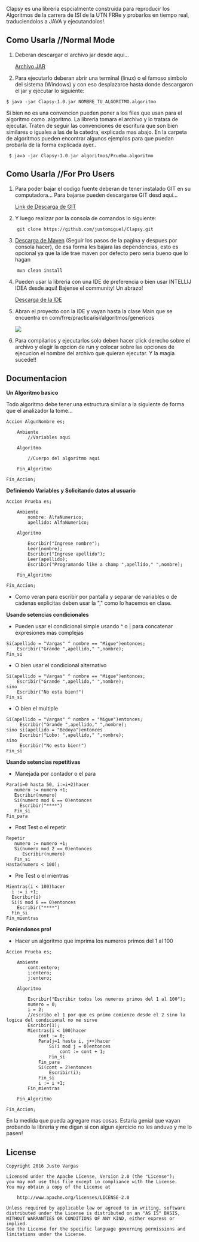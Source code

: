 Clapsy es una libreria espcialmente construida para reproducir los Algoritmos de la carrera de ISI de la UTN FRRe y probarlos en tiempo real, traduciendolos a JAVA y ejecutandolos!. 

## Como Usarla //Normal Mode

1. Deberan descargar el archivo jar desde aqui...

    [Archivo JAR](https://github.com/justomiguel/Clapsy/raw/master/Clapsy-1.0.jar)

2. Para ejecutarlo deberan abrir una terminal (linux) o el famoso simbolo del sistema (Windows) y con eso desplazarce hasta donde descargaron el jar y ejecutar lo siguiente:

```
$ java -jar Clapsy-1.0.jar NOMBRE_TU_ALGORITMO.algoritmo
```

Si bien no es una convencion pueden poner a los files que usan para el algoritmo como .algoritmo. La libreria tomara el archivo y lo tratara de ejecutar. Traten de seguir las convenciones de escritura que son bien similares o iguales a las de la catedra, explicada mas abajo.
 En la carpeta de algoritmos pueden encontrar algunos ejemplos para que puedan probarla de la forma explicada ayer..
 
```
 $ java -jar Clapsy-1.0.jar algoritmos/Prueba.algoritmo
```


## Como Usarla //For Pro Users

1. Para poder bajar el codigo fuente deberan de tener instalado GIT en su computadora... Para bajarse pueden descargarse GIT desd aqui...

    [Link de Descarga de GIT](https://git-scm.com/downloads)

2. Y luego realizar por la consola de comandos lo siguiente:

```
    git clone https://github.com/justomiguel/Clapsy.git
```

3. [Descarga de Maven](https://maven.apache.org/install.html) (Seguir los pasos de la pagina y despues por consola hacer), de esa forma les bajara las dependencias, esto es opcional ya que la ide trae maven por defecto pero seria bueno que lo hagan

```
    mvn clean install   
```

4. Pueden usar la libreria con una IDE de preferencia o bien usar INTELLIJ IDEA desde aqui! Bajense el community! Un abrazo!

    [Descarga de la IDE](https://www.jetbrains.com/idea/download/)
    
5. Abran el proyecto con la IDE y vayan hasta la clase Main que se encuentra en com/frre/practica/isi/algoritmos/genericos

    ![](http://i.imgur.com/1DwNCJX.jpg)
    
6. Para compilarlos y ejecutarlos solo deben hacer click derecho sobre el archivo y elegir la opcion de run y colocar sobre las opciones de ejecucion el nombre del archivo que quieran ejecutar. Y la magia sucede!!

## Documentacion

**Un Algoritmo basico** 

Todo algoritmo debe tener una estructura similar a la siguiente de forma que el analizador la tome...

```
Accion AlgunNombre es;

    Ambiente
        //Variables aqui

    Algoritmo

        //Cuerpo del algoritmo aqui

    Fin_Algoritmo

Fin_Accion;
```

**Definiendo Variables y Solicitando datos al usuario** 

```
Accion Prueba es;

    Ambiente
        nombre: AlfaNumerico;
        apellido: AlfaNumerico;

    Algoritmo

        Escribir("Ingrese nombre");
        Leer(nombre);
        Escribir("Ingrese apellido");
        Leer(apellido);
        Escribir("Programando like a champ ",apellido," ",nombre);
        
    Fin_Algoritmo

Fin_Accion;
```

* Como veran para escribir por pantalla y separar de variables o de cadenas explicitas deben usar la "," como lo hacemos en clase.


**Usando setencias condicionales** 

* Pueden usar el condicional simple usando ^ o | para concatenar expresiones mas complejas

```
Si(apellido = "Vargas" ^ nombre == "Migue")entonces;
    Escribir("Grande ",apellido," ",nombre);
Fin_si
```

* O bien usar el condicional alternativo

```
Si(apellido = "Vargas" ^ nombre == "Migue")entonces;
    Escribir("Grande ",apellido," ",nombre);
sino
    Escribir("No esta bien!")
Fin_si
```

* O bien el multiple

```
Si(apellido = "Vargas" ^ nombre = "Migue")entonces;
     Escribir("Grande ",apellido," ",nombre);
sino si(apellido = "Bedoya")entonces
     Escribir("Lobo: ",apellido," ",nombre);
sino
     Escribir("No esta bien!")
Fin_si
```

**Usando setencias repetitivas** 

* Manejada por contador o el para

```
Para(i=0 hasta 50, i:=i+2)hacer
   numero := numero +1;
   Escribir(numero)
   Si(numero mod 6 == 0)entonces
     Escribir("****")
   Fin_si
Fin_para
```

* Post Test o el repetir

```
Repetir
   numero := numero +1;
   Si(numero mod 2 == 0)entonces
      Escribir(numero)
   Fin_si
Hasta(numero < 100);
```

* Pre Test o el mientras

```
Mientras(i < 100)hacer
  i := i +1;
  Escribir(i)
  Si(i mod 6 == 0)entonces
    Escribir("****")
  Fin_si
Fin_mientras
```

**Poniendonos pro!** 

* Hacer un algoritmo que imprima los numeros primos del 1 al 100

```
Accion Prueba es;

    Ambiente
        cont:entero;
        i:entero;
        j:entero;

    Algoritmo

        Escribir("Escribir todos los numeros primos del 1 al 100");
        numero = 0;
        i = 2;
        //escribo el 1 por que es primo comienzo desde el 2 sino la logica del condicional no me sirve
        Escribir(1);
        Mientras(i < 100)hacer
            cont := 0;
            Para(j=1 hasta i, j++)hacer
                Si(i mod j = 0)entonces
                    cont := cont + 1;
                Fin_si
            Fin_para
            Si(cont = 2)entonces
                Escribir(i);
            Fin_si
            i := i +1;
        Fin_mientras

    Fin_Algoritmo

Fin_Accion;
```

En la medida que pueda agregare mas cosas. Estaria genial que vayan probando la libreria y me digan si con algun ejercicio no les anduvo y me lo pasen!

## License

    Copyright 2016 Justo Vargas
    
    Licensed under the Apache License, Version 2.0 (the "License");
    you may not use this file except in compliance with the License.
    You may obtain a copy of the License at
    
        http://www.apache.org/licenses/LICENSE-2.0
    
    Unless required by applicable law or agreed to in writing, software
    distributed under the License is distributed on an "AS IS" BASIS,
    WITHOUT WARRANTIES OR CONDITIONS OF ANY KIND, either express or implied.
    See the License for the specific language governing permissions and
    limitations under the License.